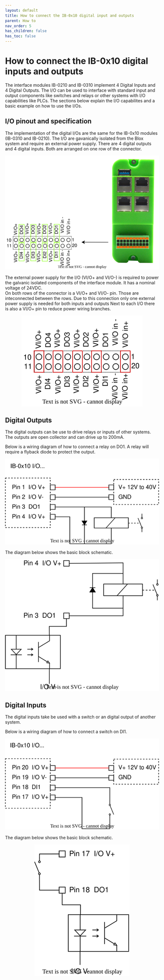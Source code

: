 ```yaml
---
layout: default
title: How to connect the IB-0x10 digital input and outputs
parent: How to
nav_order: 5
has_children: false
has_toc: false
---
```


# How to connect the IB-0x10 digital inputs and outputs

The interface modules IB-0210 and IB-0310 implement 4 Digital Inputs and 4 Digital Outputs. The I/O can be used to interface with standard input and output components like switches and relays or other systems with I/O capabilities like PLCs. The sections below explain the I/O capabilites and a basic example on how to use the I/Os.


## I/O pinout and specification

The implementation of the digital I/Os are the same for the IB-0x10 modules (IB-0310 and IB-0210). The I/O are gavanically isolated from the Blox system and require an external power supply. 
There are 4 digital outputs and 4 digital inputs. Both are arranged on one row of the connector.

<p align="center">
<img src="/assets/images/pages/interface-blox/IB-0310/IB-0x10-IO-Pinout.svg">
</p>


The external power supply for the I/O (VI/O+ and VI/O-) is required to power the galvanic isolated components of the interface module. It has a nominal voltage of 24VDC.  
On both rows of the connector is a VI/O+ and VI/O- pin. Those are inteconnected between the rows. Due to this connection only one external power supply is needed for both inputs and outputs
Next to each I/O there is also a VI/O+ pin to reduce power wiring branches. 

<p align="center">
<img src="/assets/images/pages/interface-blox/IB-0310/IB-0x10-IO-Power-Pinout.svg">
</p>

## Digital Outputs

The digital outputs can be use to drive relays or inputs of other systems. The outputs are open collector and can drive up to 200mA. 

Below is a wiring diagram of how to connect a relay on DO1. A relay will require a flyback diode to protect the output. 

<p align="center">
<img src="/assets/images/pages/interface-blox/IB-0310/IB-0x10-IO-Relay-connection-pinout.svg">
</p>

The diagram below shows the basic block schematic.   

<p align="center">
<img src="/assets/images/pages/interface-blox/IB-0310/IB-0x10-IO-Relay-connection.svg">
</p>


## Digital Inputs

The digital inputs take be used with a switch or an digital output of another system. 

Below is a wiring diagram of how to connect a switch on DI1. 

<p align="center">
<img src="/assets/images/pages/interface-blox/IB-0310/IB-0x10-IO-Input-connection-wiring.svg">
</p>


The diagram below shows the basic block schematic.   

<p align="center">
<img src="/assets/images/pages/interface-blox/IB-0310/IB-0x10-IO-Input-Connection.svg">
</p>







